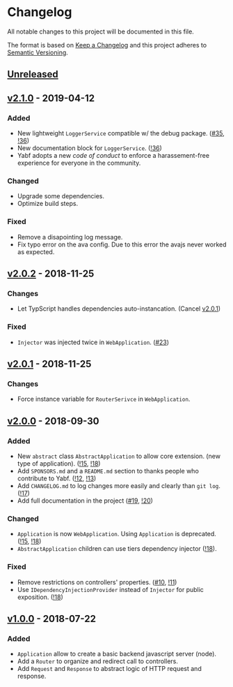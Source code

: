 # Changelog
All notable changes to this project will be documented in this file.

The format is based on [Keep a Changelog](http://keepachangelog.com/en/1.0.0/)
and this project adheres to [Semantic Versioning](http://semver.org/spec/v2.0.0.html).

## [Unreleased]

## [v2.1.0] - 2019-04-12
### Added
- New lightweight `LoggerService` compatible w/ the debug package. ([#35](https://github.com/Mindsers/yabf/issues/35), [!36](https://github.com/Mindsers/yabf/pull/36))
- New documentation block for `LoggerService`. ([!36](https://github.com/Mindsers/yabf/pull/36))
- Yabf adopts a new *code of conduct* to enforce a harassement-free experience for everyone in the community.

### Changed
- Upgrade some dependencies.
- Optimize build steps.

### Fixed
- Remove a disapointing log message.
- Fix typo error on the ava config. Due to this error the avajs never worked as expected.

## [v2.0.2] - 2018-11-25
### Changes
- Let TypScript handles dependencies auto-instancation. (Cancel [v2.0.1])

### Fixed
- `Injector` was injected twice in `WebApplication`. ([#23](https://github.com/Mindsers/yabf/issues/23))

## [v2.0.1] - 2018-11-25

### Changes
- Force instance variable for `RouterSerivce` in `WebApplication`.

## [v2.0.0] - 2018-09-30
### Added
- New `abstract` class `AbstractApplication` to allow core extension. (new type of application). ([!15](https://github.com/Mindsers/yabf/pull/15), [!18](https://github.com/Mindsers/yabf/pull/18))
- Add `SPONSORS.md` and a `README.md` section to thanks people who contribute to Yabf. ([!12](https://github.com/Mindsers/yabf/pull/12), [!13](https://github.com/Mindsers/yabf/pull/13))
- Add `CHANGELOG.md` to log changes more easily and clearly than `git log`. ([!17](https://github.com/Mindsers/yabf/pull/17))
- Add full documentation in the project ([#19](https://github.com/Mindsers/yabf/issues/19), [!20](https://github.com/Mindsers/yabf/pull/20))

### Changed
- `Application` is now `WebApplication`. Using `Application` is deprecated. ([!15](https://github.com/Mindsers/yabf/pull/15), [!18](https://github.com/Mindsers/yabf/pull/18))
- `AbstractApplication` children can use tiers dependency injector ([!18](https://github.com/Mindsers/yabf/pull/18)).

### Fixed
- Remove restrictions on controllers' properties. ([#10](https://github.com/Mindsers/yabf/issues/10), [!11](https://github.com/Mindsers/yabf/pull/11))
- Use `IDependencyInjectionProvider` instead of `Injector` for public exposition. ([!18](https://github.com/Mindsers/yabf/pull/18))

## [v1.0.0] - 2018-07-22
### Added
- `Application` allow to create a basic backend javascript server (node).
- Add a `Router` to organize and redirect call to controllers.
- Add `Request` and `Response` to abstract logic of HTTP request and response.

[Unreleased]: https://github.com/Mindsers/yabf/tree/develop
[v2.1.0]: https://github.com/Mindsers/yabf/tree/v2.1.0
[v2.0.2]: https://github.com/Mindsers/yabf/tree/v2.0.2
[v2.0.1]: https://github.com/Mindsers/yabf/tree/v2.0.1
[v2.0.0]: https://github.com/Mindsers/yabf/tree/v2.0.0
[v1.0.0]: https://github.com/Mindsers/yabf/tree/v1.0.0
